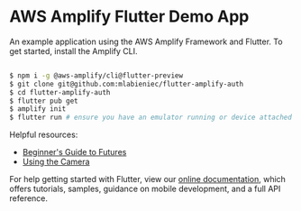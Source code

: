 # AWS Amplify Flutter Demo App

An example application using the AWS Amplify Framework and Flutter. To get started, install the Amplify CLI.

```bash

$ npm i -g @aws-amplify/cli@flutter-preview
$ git clone git@github.com:mlabieniec/flutter-amplify-auth
$ cd flutter-amplify-auth
$ flutter pub get
$ amplify init
$ flutter run # ensure you have an emulator running or device attached

```

Helpful resources:

- [Beginner's Guide to Futures](https://medium.com/flutter-community/a-guide-to-using-futures-in-flutter-for-beginners-ebeddfbfb967)
- [Using the Camera](https://flutter.dev/docs/cookbook/plugins/picture-using-camera#complete-example)

For help getting started with Flutter, view our
[online documentation](https://flutter.dev/docs), which offers tutorials,
samples, guidance on mobile development, and a full API reference.
